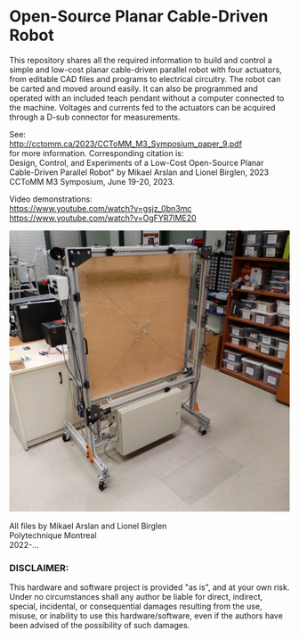 # Open-Source Planar Cable-Driven Robot

This repository shares all the required information to build and control a simple and low-cost planar cable-driven parallel robot with four actuators, from editable CAD files and programs to electrical circuitry. The robot can be carted and moved around easily. It can also be programmed and operated with an included teach pendant without a computer connected to the machine. Voltages and currents fed to the actuators can be acquired through a D-sub connector for measurements.

See:<br>
http://cctomm.ca/2023/CCToMM_M3_Symposium_paper_9.pdf<br>
for more information. Corresponding citation is:<br>
Design, Control, and Experiments of a Low-Cost Open-Source Planar Cable-Driven Parallel Robot" by Mikael Arslan and Lionel Birglen, 2023 CCToMM M3 Symposium, June 19-20, 2023.

Video demonstrations:<br>
https://www.youtube.com/watch?v=gsjz_0bn3mc<br>
https://www.youtube.com/watch?v=OgFYR7lME20<br>

![Cable Robot](CableRobotFinalVersion.jpg?raw=true "Title")

All files by Mikael Arslan and Lionel Birglen  <br />
Polytechnique Montreal<br />
2022-...

###  DISCLAIMER:
This hardware and software project is provided "as is", and at your own risk. Under no circumstances shall any author be liable for direct, indirect, special, incidental, or consequential damages resulting from the use, misuse, or inability to use this hardware/software, even if the authors have been advised of the possibility of such damages.
